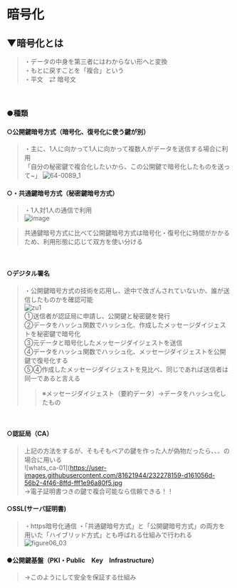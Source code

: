 # 暗号化

## ▼暗号化とは
>・データの中身を第三者にはわからない形へと変換<br>
>・もとに戻すことを「複合」という<br>
>・平文　⇄ 暗号文<br>
<br>

### ●種類

#### ○公開鍵暗号方式（暗号化、復号化に使う鍵が別）
>・主に、1人に向かって1人に向かって複数人がデータを送信する場合に利用<br>
>「自分の秘密鍵で複合化したいから、この公開鍵で暗号化したものを送って~」
>![64-0089_1](https://user-images.githubusercontent.com/81621944/232278083-ff23b0aa-4f53-453d-849d-6c2316f14d5e.png)<br>
>

#### ○・共通鍵暗号方式（秘密鍵暗号方式）
>・1人対1人の通信で利用<br>
>![image](https://user-images.githubusercontent.com/81621944/232279100-97469cc1-08fc-4c82-91be-84afd2b7dbae.png)<br>

>共通鍵暗号方式に比べて公開鍵暗号方式は暗号化・復号化に時間がかかるため、利用形態に応じて双方を使い分ける<br>
<br>

#### ○デジタル署名
>・公開鍵暗号方式の技術を応用し、途中で改ざんされていないか、誰が送信したものかを確認可能<br>
>![zu1](https://user-images.githubusercontent.com/81621944/232278112-f5f24bc7-5dc7-4db7-a40f-761fdc0870a5.jpg)<br>
>①送信者が認証局に申請し、公開鍵と秘密鍵を発行<br>
>②データをハッシュ関数でハッシュ化、作成したメッセージダイジェストを秘密鍵で暗号化<br>
>③元データと暗号化したメッセージダイジェストを送信<br>
>④データをハッシュ関数でハッシュ化、メッセージダイジェストを公開鍵で復号化する<br>
>⑤④作成したメッセージダイジェストを見比べ、同じであれば送信者は同一であると言える<br>
>>※メッセージダイジェスト（要約データ）→データをハッシュ化したもの<br>
<br>

#### ○認証局（CA）
>上記の方法をするが、そもそもペアの鍵を作った人が偽物だったら、、、の場合に用いる<br>
>![whats_ca-01](https://user-images.githubusercontent.com/81621944/232278159-d161056d-56b2-4f46-8ffd-fff1e96a80f5.jpg<br>
>→電子証明書つきの鍵で複合可能なら信頼できる！！<br>

#### ○SSL(サーバ証明書)
>・https暗号化通信
>・「共通鍵暗号方式」と「公開鍵暗号方式」の両方を用いた「ハイブリッド方式」とも呼ばれる仕組みで行われる<br>
![figure06_03](https://user-images.githubusercontent.com/81621944/232279197-257f41dd-58f5-44e4-92aa-b4e4acca822d.png)



#### ●公開鍵基盤（PKI・Public　Key　Infrastructure）
>→このようにして安全を保証する仕組み<br>
<br>

